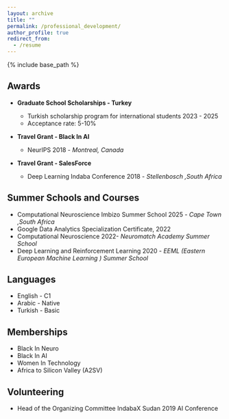 ```yaml
---
layout: archive
title: ""
permalink: /professional_development/
author_profile: true
redirect_from:
  - /resume
---
```


{% include base_path %}



## Awards

* **Graduate School Scholarships - Turkey**  
  * Turkish scholarship program for international students 2023 - 2025
  * Acceptance rate: 5-10%  

* **Travel Grant - Black In AI**  
  * NeurIPS 2018 - *Montreal, Canada*
  
* **Travel Grant - SalesForce**  
  * Deep Learning Indaba Conference 2018 - *Stellenbosch ,South Africa*




## Summer Schools and Courses

* Computational Neuroscience Imbizo Summer School 2025 - *Cape Town ,South Africa*
* Google Data Analytics Specialization Certificate, 2022
* Computational Neuroscience 2022- *Neuromatch Academy Summer School*
* Deep Learning and Reinforcement Learning 2020 - *EEML (Eastern European Machine Learning ) Summer School*

## Languages

* English   -    C1
* Arabic    -    Native
* Turkish   -   Basic

## Memberships

* Black In Neuro 
* Black In AI 
* Women In Technology
* Africa to Silicon Valley (A2SV)

## Volunteering

* Head of the Organizing Committee IndabaX Sudan 2019 AI Conference